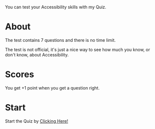 You can test your Accessibility skills with my Quiz.
<h1>About</h1>
The test contains 7 questions and there is no time limit. 
<p></p>
The test is not official, it's just a nice way to see how much you know, or don't know, about Accessibility.
<h1>Scores</h1>
You get +1 point when you get a question right.
<h1>Start</h1>
Start the Quiz by <a href="https://accessibility.bledsquiz.repl.co/">Clicking Here!</a>
